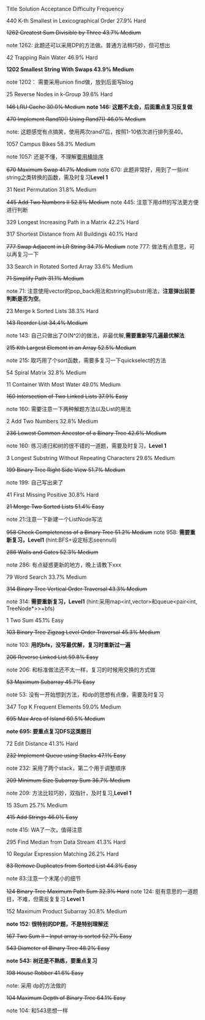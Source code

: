 Title	Solution	Acceptance	Difficulty	Frequency  

440	K-th Smallest in Lexicographical Order    		27.9%	Hard

	
~~1262 Greatest Sum Divisible by Three    		43.7%	Medium~~

note 1262: 此题还可以采用DP的方法做。普通方法稍巧妙，但可想出


42	Trapping Rain Water    		46.9%	Hard	


**1202	Smallest String With Swaps    		43.9%	Medium**	

note 1202： 需要采用union find做，放到后面写blog


	
25 Reverse Nodes in k-Group    		39.6%	Hard	

~~146	LRU Cache    		30.0%	Medium~~
**note 146: 这题不太会，后面重点复习反复做**


~~470	Implement Rand10() Using Rand7()    		46.0%	Medium~~

note: 这题感觉有点搞笑，使用两次rand7后，按照1-10依次进行排列至40。	

	
1057 Campus Bikes    		58.3%	Medium	

note 1057: 还是不懂，不理解[要用桶排序](https://www.youtube.com/watch?v=R5OzU68vTKs)


~~670	 Maximum Swap    		41.7%	Medium~~
note 670: 此题非常好，用到了一些int string之类转换的函数，需及时复习**Level 1**

	
31 Next Permutation    		31.8%	Medium	



~~445	 Add Two Numbers II    		52.8%	Medium~~
note 445: 注意下用diff的写法更方便进行判断	



329	 Longest Increasing Path in a Matrix    		42.2%	Hard	



317	 Shortest Distance from All Buildings    		40.1%	Hard	



~~777	Swap Adjacent in LR String    		34.7%	Medium~~
note 777: 做法有点意思，可以再复习一下	


	
33  Search in Rotated Sorted Array    		33.6%	Medium	


	
~~71 Simplify Path     		31.1%	Medium~~

note 71: 注意使用vector的pop_back用法和string的substr用法，**注意弹出前要判断是否为空**。	



23	Merge k Sorted Lists    		38.3%	Hard	

~~143	Reorder List    		34.4%	Medium~~

note 143: 自己只做出了O(N^2)的做法，非最优解,**需要重新写几遍最优解法**


~~215	Kth Largest Element in an Array    		52.5%	Medium~~

note 215: 取巧用了个sort函数，需要多复习一下quickselect的方法

	
54  Spiral Matrix    		32.8%	Medium	


11	 Container With Most Water    		49.0%	Medium	


 ~~160	Intersection of Two Linked Lists    37.9%	Easy~~

 note 160: 需要注意一下两种解题方法以及List的用法


2	Add Two Numbers    		32.8%	Medium	


~~236	Lowest Common Ancestor of a Binary Tree     		42.6%	Medium~~

note 160: 练习递归和树的很不错的一道题，需要及时复习，**Level 1**	


3	Longest Substring Without Repeating Characters    		29.6%	Medium



~~199	Binary Tree Right Side View    		51.7%	Medium~~

note 199: 自己写出来了


	
41 First Missing Positive    		30.8%	Hard	

	
~~21   Merge Two Sorted Lists    		51.4%	Easy~~	

note 21:注意一下新建一个ListNode写法


~~958	Check Completeness of a Binary Tree    		51.2%	Medium~~
note 958: **需要重新复习，Level1** (hint:BFS+设定标志seennull)


~~286	Walls and Gates    		52.3%	Medium~~	

note 286: 有点疑惑更新的地方，晚上请教下xxx


79	Word Search    		33.7%	Medium	

~~314	Binary Tree Vertical Order Traversal    		43.3%	Medium~~

note 314: **需要重新复习，Level1** (hint:采用map<int,vector<int>>和queue<pair<int, TreeNode*>>+bfs)	

1	Two Sum    		45.1%	Easy	



~~103	Binary Tree Zigzag Level Order Traversal    		45.3%	Medium~~

note 103: **用的bfs，没写最优解，复习时重新过一遍**
	
~~206  Reverse Linked List    		59.8%	Easy~~

note 206: 和标准做法还不太一样，复习的时候用交换的方式做

	
~~53     Maximum Subarray    		45.7%	Easy~~

note 53: 没有一开始想到方法，和dp的思想有点像，需要及时复习	


347	Top K Frequent Elements    		59.0%	Medium	

~~695	Max Area of Island    		60.5%	Medium~~

**note 695: 要重点复习DFS这类题目**	


72	Edit Distance    		41.3%	Hard	

~~232	 Implement Queue using Stacks    		47.1%	Easy~~

note 232: 采用了两个stack，第二个用于调整顺序


~~209	Minimum Size Subarray Sum    		36.7%	Medium~~

note 209: 方法比较巧妙，双指针，及时复习,**Level 1**	


15	3Sum    		25.7%	Medium	
	
~~415	Add Strings    		46.0%	Easy~~

note 415: WA了一次，值得注意


295	Find Median from Data Stream    		41.3%	Hard	


10	Regular Expression Matching    		26.2%	Hard	
	
~~83 Remove Duplicates from Sorted List    		44.3%	Easy~~

note 83:注意一个末尾小的细节


~~124	Binary Tree Maximum Path Sum    		32.3%	Hard~~
note 124: 挺有意思的一道题目，不难，但需反复复习 **Level 1**	

152	Maximum Product Subarray    		30.8%	Medium	

**note 152: 很特别的DP题，不是特别理解还**

	
~~167 Two Sum II - Input array is sorted    		52.7%	Easy~~


~~543	 Diameter of Binary Tree     		48.2%	Easy~~	

**note 543: 树还是不熟练，要重点复习**	

~~198	 House Robber    		41.6%	Easy~~

note: 采用 dp的方法做的	

~~104	 Maximum Depth of Binary Tree    		64.1%	Easy~~	

note 104: 和543思想一样
